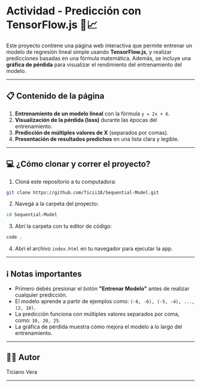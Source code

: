 
# Actividad - Predicción con TensorFlow.js 🤖📈

Este proyecto contiene una página web interactiva que permite entrenar un modelo de regresión lineal simple usando **TensorFlow.js**, y realizar predicciones basadas en una fórmula matemática. Además, se incluye una **gráfica de pérdida** para visualizar el rendimiento del entrenamiento del modelo.

---

## 📋 Contenido de la página

1. **Entrenamiento de un modelo lineal** con la fórmula `y = 2x + 6`.
2. **Visualización de la pérdida (loss)** durante las épocas del entrenamiento.
3. **Predicción de múltiples valores de X** (separados por comas).
4. **Presentación de resultados predichos** en una lista clara y legible.

---

## 💻 ¿Cómo clonar y correr el proyecto?

1. Cloná este repositorio a tu computadora:

```bash
git clone https://github.com/Ticii18/Sequential-Model.git
```

2. Navegá a la carpeta del proyecto:

```bash
cd Sequential-Model
```

3. Abrí la carpeta con tu editor de código:

```bash
code .
```

4. Abrí el archivo `index.html` en tu navegador para ejecutar la app.

---

## ℹ️ Notas importantes

- Primero debés presionar el botón **"Entrenar Modelo"** antes de realizar cualquier predicción.
- El modelo aprende a partir de ejemplos como: `(-6, -6), (-5, -4), ..., (2, 10)`.
- La predicción funciona con múltiples valores separados por coma, como: `10, 20, 25`.
- La gráfica de pérdida muestra cómo mejora el modelo a lo largo del entrenamiento.

---

## 🧑‍💻 Autor

Ticiano Vera

---
